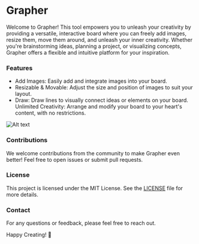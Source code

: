 # Grapher

Welcome to Grapher! This tool empowers you to unleash your creativity by providing a versatile, interactive board where you can freely add images, resize them, move them around, and unleash your inner creativity. Whether you're brainstorming ideas, planning a project, or visualizing concepts, Grapher offers a flexible and intuitive platform for your inspiration.

### Features
- Add Images: Easily add and integrate images into your board.
- Resizable & Movable: Adjust the size and position of images to suit your layout.
- Draw: Draw lines to visually connect ideas or elements on your board.
Unlimited Creativity: Arrange and modify your board to your heart's content, with no restrictions.

![Alt text](https://i.imgur.com/xyYZafQ.png)

### Contributions
We welcome contributions from the community to make Grapher even better! Feel free to open issues or submit pull requests.

### License
This project is licensed under the MIT License. See the [LICENSE](https://github.com/DanKaufmanDev/Grapher/tree/master?tab=MIT-1-ov-file#readme) file for more details.

### Contact
For any questions or feedback, please feel free to reach out.

Happy Creating! 🎨
